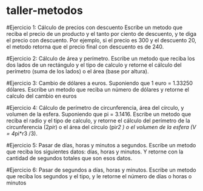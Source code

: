 # taller-metodos

#Ejercicio 1: Cálculo de precios con descuento Escribe un metodo que reciba el precio de un producto y el tanto por ciento de descuento, y te diga el precio con descuento. Por ejemplo, si el precio es 300 y el descuento 20, el metodo retorna que el precio final con descuento es de 240.

#Ejercicio 2: Cálculo de área y perímetro. Escribe un metodo que reciba los dos lados de un rectángulo y el tipo de calculo y retorne el cálculo del perímetro (suma de los lados) o el área (base por altura).

#Ejercicio 3: Cambio de dólares a euros. Suponiendo que 1 euro = 1.33250 dólares. Escribe un metodo que reciba un número de dólares y retorne el calculo del cambio en euros

#Ejercicio 4: Cálculo de perímetro de circunferencia, área del círculo, y volumen de la esfera. Suponiendo que pi = 3.1416. Escribe un metodo que reciba el radio y el tipo de calculo, y retorne el cálculo del perímetro de la circunferencia (2*pi*r) o el área del círculo (pi*r2 ) o el volumen de la esfera (V = 4*pi*r3 /3).

#Ejercicio 5: Pasar de días, horas y minutos a segundos. Escribe un metodo que reciba los siguientes datos: días, horas y minutos. Y retorne con la cantidad de segundos totales que son esos datos.

#Ejercicio 6: Pasar de segundos a días, horas y minutos. Escribe un metodo que reciba los segundos y el tipo, y le retorne el número de días o horas o minutos

